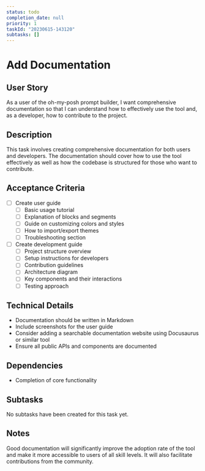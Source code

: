 ```yaml
---
status: todo
completion_date: null
priority: 1
taskId: "20230615-143120"
subtasks: []
---
```


# Add Documentation

## User Story

As a user of the oh-my-posh prompt builder, I want comprehensive documentation so that I can understand how to effectively use the tool and, as a developer, how to contribute to the project.

## Description

This task involves creating comprehensive documentation for both users and developers. The documentation should cover how to use the tool effectively as well as how the codebase is structured for those who want to contribute.

## Acceptance Criteria

- [ ] Create user guide
  - [ ] Basic usage tutorial
  - [ ] Explanation of blocks and segments
  - [ ] Guide on customizing colors and styles
  - [ ] How to import/export themes
  - [ ] Troubleshooting section
- [ ] Create development guide
  - [ ] Project structure overview
  - [ ] Setup instructions for developers
  - [ ] Contribution guidelines
  - [ ] Architecture diagram
  - [ ] Key components and their interactions
  - [ ] Testing approach

## Technical Details

- Documentation should be written in Markdown
- Include screenshots for the user guide
- Consider adding a searchable documentation website using Docusaurus or similar tool
- Ensure all public APIs and components are documented

## Dependencies

- Completion of core functionality

## Subtasks

No subtasks have been created for this task yet.

## Notes

Good documentation will significantly improve the adoption rate of the tool and make it more accessible to users of all skill levels. It will also facilitate contributions from the community.
